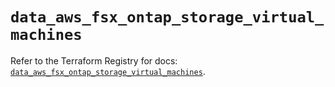 # `data_aws_fsx_ontap_storage_virtual_machines`

Refer to the Terraform Registry for docs: [`data_aws_fsx_ontap_storage_virtual_machines`](https://registry.terraform.io/providers/hashicorp/aws/6.0.0/docs/data-sources/fsx_ontap_storage_virtual_machines).
